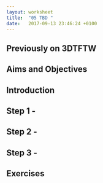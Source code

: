 ```yaml
---
layout: worksheet
title:  "05 TBD "
date:   2017-09-13 23:46:24 +0100
---
```


## Previously on 3DTFTW

## Aims and Objectives

## Introduction

## Step 1 -

## Step 2 -

## Step 3 -


## Exercises
